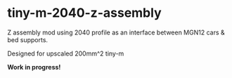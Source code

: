 # tiny-m-2040-z-assembly
Z assembly mod using 2040 profile as an interface between MGN12 cars & bed supports.

Designed for upscaled 200mm^2 tiny-m

**Work in progress!**
